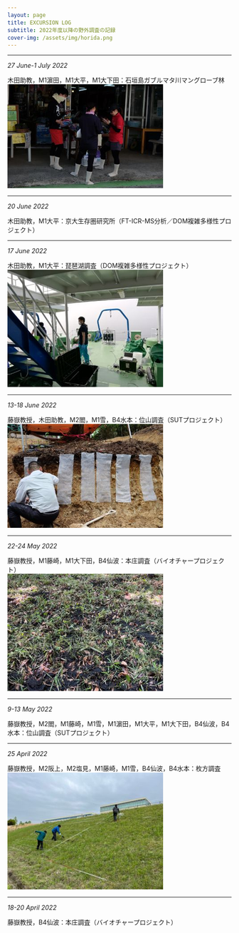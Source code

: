 ```yaml
---
layout: page
title: EXCURSION LOG
subtitle: 2022年度以降の野外調査の記録
cover-img: /assets/img/horida.png
---
```

***
_27 June-1 July 2022_  
  
木田助教，M1濵田，M1大平，M1大下田：石垣島ガブルマタ川マングローブ林  
<img src="/assets/img/DSCF5777.jpg" alt="image">  

***
_20 June 2022_  
  
木田助教，M1大平：京大生存圏研究所（FT-ICR-MS分析／DOM複雑多様性プロジェクト）　　

***
_17 June 2022_  
  
木田助教，M1大平：琵琶湖調査（DOM複雑多様性プロジェクト）  
<img src="/assets/img/IMG_20220617_095335.jpg" alt="image">  

***
_13-18 June 2022_  
  
藤嶽教授，木田助教，M2閻，M1雪，B4水本：位山調査（SUTプロジェクト）  
<img src="/assets/img/DSCF5770.jpg" alt="image">  

***
_22-24 May 2022_  
  
藤嶽教授，M1藤崎，M1大下田，B4仙波：本庄調査（バイオチャープロジェクト）  
<img src="/assets/img/IMG_5858.jpg" alt="image"> 

***
_9-13 May 2022_  
  
藤嶽教授，M2閻，M1藤崎，M1雪，M1濵田，M1大平，M1大下田，B4仙波，B4水本：位山調査（SUTプロジェクト）  

***
_25 April 2022_  
  
藤嶽教授，M2阪上，M2塩見，M1藤崎，M1雪，B4仙波，B4水本：枚方調査  
<img src="/assets/img/LINE_ALBUM_20220427_220706_46.jpg" alt="image">  

***
_18-20 April 2022_  
  
藤嶽教授，B4仙波：本庄調査（バイオチャープロジェクト）　　
